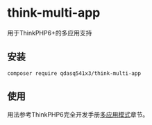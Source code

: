 # think-multi-app

用于ThinkPHP6+的多应用支持

## 安装

~~~
composer require qdasq541x3/think-multi-app
~~~

## 使用

用法参考ThinkPHP6完全开发手册[多应用模式](https://www.kancloud.cn/manual/thinkphp6_0/1297876)章节。

